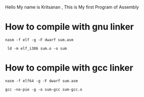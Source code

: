 Hello My name is Kritsanan , This is My first Program of Assembly
 
 # How to compile with gnu linker
 ```
 nasm -f elf -g -F dwarf sum.asm
```
```
 ld -m elf_i386 sum.o -o sum
```
 # How to compile with gcc linker
 ```
 nasm -f elf64 -g -F dwarf sum.asm
 ```
```
gcc -no-pie -g -o sum-gcc sum-gcc.o 
 ```
